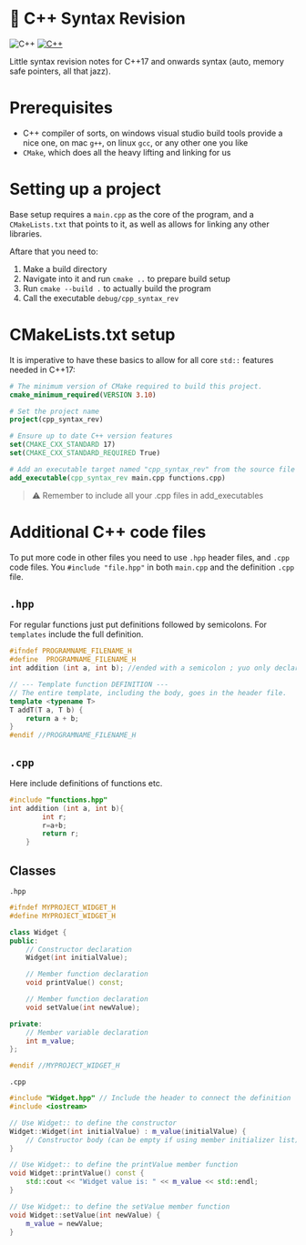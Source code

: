 # 🐀 C++ Syntax Revision

![C++](https://img.shields.io/badge/C++-00599C?style=flat&logo=cplusplus&logoColor=white) [![C++](https://img.shields.io/badge/C++-17-blueviolet)](https://isocpp.org/)

Little syntax revision notes for C++17 and onwards syntax (auto, memory safe pointers, all that jazz).

# Prerequisites

- C++ compiler of sorts, on windows visual studio build tools provide a nice one, on mac `g++`, on linux `gcc`, or any other one you like
- `CMake`, which does all the heavy lifting and linking for us

# Setting up a project

Base setup requires a `main.cpp` as the core of the program, and a `CMakeLists.txt` that points to it, as well as allows for linking any other libraries.

Aftare that you need to:

1. Make a build directory
2. Navigate into it and run `cmake ..` to prepare build setup
3. Run `cmake --build .` to actually build the program
4. Call the executable `debug/cpp_syntax_rev`

# CMakeLists.txt setup

It is imperative to have these basics to allow for all core `std::` features needed in C++17:

```cmake
# The minimum version of CMake required to build this project.
cmake_minimum_required(VERSION 3.10)

# Set the project name
project(cpp_syntax_rev)

# Ensure up to date C++ version features
set(CMAKE_CXX_STANDARD 17)
set(CMAKE_CXX_STANDARD_REQUIRED True)

# Add an executable target named "cpp_syntax_rev" from the source file "main.cpp".
add_executable(cpp_syntax_rev main.cpp functions.cpp)
```

> ⚠️ Remember to include all your .cpp files in add_executables

# Additional C++ code files

To put more code in other files you need to use `.hpp` header files, and `.cpp` code files. You `#include "file.hpp"` in both `main.cpp` and the definition `.cpp` file.

## `.hpp`

For regular functions just put definitions followed by semicolons. For `templates` include the full definition.

```cpp
#ifndef PROGRAMNAME_FILENAME_H
#define  PROGRAMNAME_FILENAME_H
int addition (int a, int b); //ended with a semicolon ; yuo only declare that the function exist

// --- Template function DEFINITION ---
// The entire template, including the body, goes in the header file.
template <typename T>
T addT(T a, T b) {
    return a + b;
}
#endif //PROGRAMNAME_FILENAME_H
```

## `.cpp`

Here include definitions of functions etc.

```cpp
#include "functions.hpp"
int addition (int a, int b){
		int r;
		r=a+b;
		return r;
	}
```

## Classes

`.hpp`

```cpp
#ifndef MYPROJECT_WIDGET_H
#define MYPROJECT_WIDGET_H

class Widget {
public:
    // Constructor declaration
    Widget(int initialValue); 

    // Member function declaration
    void printValue() const; 

    // Member function declaration
    void setValue(int newValue); 

private:
    // Member variable declaration
    int m_value; 
};

#endif //MYPROJECT_WIDGET_H
```

`.cpp`

```cpp
#include "Widget.hpp" // Include the header to connect the definition
#include <iostream>

// Use Widget:: to define the constructor
Widget::Widget(int initialValue) : m_value(initialValue) {
    // Constructor body (can be empty if using member initializer list)
}

// Use Widget:: to define the printValue member function
void Widget::printValue() const {
    std::cout << "Widget value is: " << m_value << std::endl;
}

// Use Widget:: to define the setValue member function
void Widget::setValue(int newValue) {
    m_value = newValue;
}
```